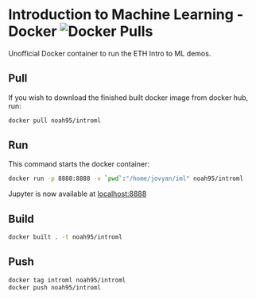 # Introduction to Machine Learning - Docker ![Docker Pulls](https://img.shields.io/docker/pulls/noah95/introml.svg)
Unofficial Docker container to run the ETH Intro to ML demos.

## Pull
If you wish to download the finished built docker image from docker hub, run:
```bash
docker pull noah95/introml
```

## Run
This command starts the docker container:
```bash
docker run -p 8888:8888 -v `pwd`:"/home/jovyan/iml" noah95/introml

```
Jupyter is now available at [localhost:8888](http://localhost:8888/)

## Build
```bash
docker built . -t noah95/introml
```

## Push
```bash
docker tag introml noah95/introml
docker push noah95/introml
```
